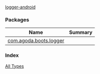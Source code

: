 [logger-android](./index.md)

### Packages

| Name | Summary |
|---|---|
| [com.agoda.boots.logger](com.agoda.boots.logger/index.md) |  |

### Index

[All Types](alltypes/index.md)